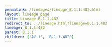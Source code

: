 ```yaml
---
permalink: /lineages/lineage_B.1.1.482.html
layout: lineage_page
title: Lineage B.1.1.482
redirect_to: ../lineage.html?lineage=B.1.1.482
lineage: B.1.1.482
parent: B.1.1
children: ['AV.1', 'B.1.1.482']
---
```

